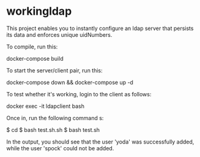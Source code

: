 # workingldap

This project enables you to instantly configure an ldap server that persists its data and enforces unique uidNumbers.

To compile, run this:

  docker-compose build

To start the server/client pair, run this:

  docker-compose down && docker-compose up -d
 
To test whether it's working, login to the client as follows:

  docker exec -it ldapclient bash

Once in, run the following command s:

  $ cd
  $ bash test.sh.sh
  $ bash test.sh

In the output, you should see that the user 'yoda' was successfully added, while the user 'spock' could not be added.
